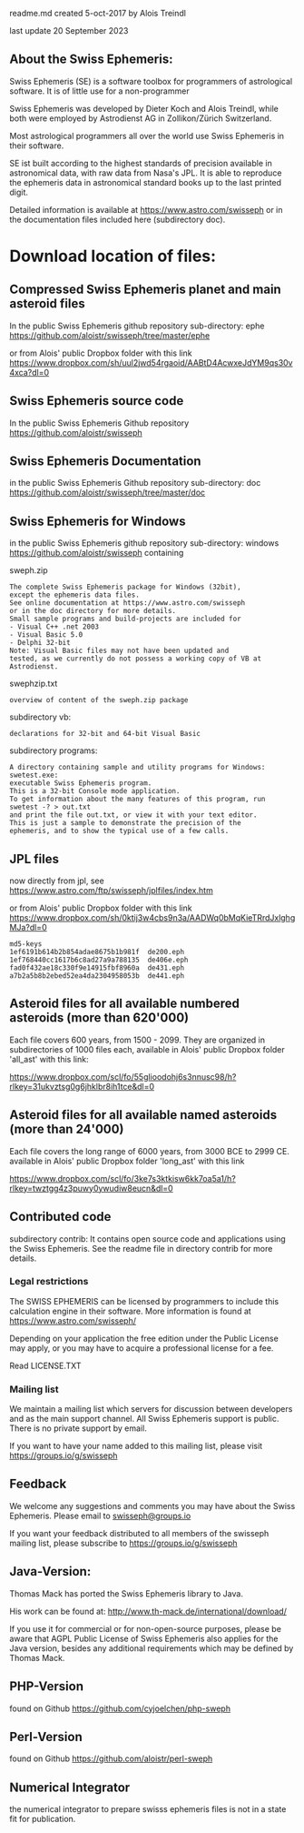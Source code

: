 readme.md  created 5-oct-2017 by Alois Treindl

last update 20 September 2023

## About the Swiss Ephemeris:

Swiss Ephemeris (SE) is a software toolbox for programmers of astrological
software. It is of little use for a non-programmer

Swiss Ephemeris was developed by Dieter Koch and Alois Treindl, while both were
employed by Astrodienst AG in Zollikon/Zürich Switzerland.

Most astrological programmers all over the world use Swiss Ephemeris in their
software. 

SE ist built according to the highest standards of precision available
in astronomical data, with raw data from Nasa's JPL. It is able to reproduce the ephemeris data in
astronomical standard books up to the last printed digit.

Detailed information is available at https://www.astro.com/swisseph
or in the documentation files included here (subdirectory doc).

# Download location of files:

## Compressed Swiss Ephemeris planet and main asteroid files

In the public Swiss Ephemeris github repository
sub-directory: ephe
https://github.com/aloistr/swisseph/tree/master/ephe

or from Alois' public Dropbox folder with this link
https://www.dropbox.com/sh/uul2jwd54rgaoid/AABtD4AcwxeJdYM9qs30v4xca?dl=0

## Swiss Ephemeris source code

In the public Swiss Ephemeris Github repository
https://github.com/aloistr/swisseph

## Swiss Ephemeris Documentation

in the public Swiss Ephemeris Github repository
sub-directory: doc
https://github.com/aloistr/swisseph/tree/master/doc

## Swiss Ephemeris for Windows

in the public Swiss Ephemeris github repository
sub-directory: windows
https://github.com/aloistr/swisseph
containing

sweph.zip

	The complete Swiss Ephemeris package for Windows (32bit),
	except the ephemeris data files.
	See online documentation at https://www.astro.com/swisseph
	or in the doc directory for more details.
	Small sample programs and build-projects are included for
	- Visual C++ .net 2003
	- Visual Basic 5.0 
	- Delphi 32-bit
	Note: Visual Basic files may not have been updated and
	tested, as we currently do not possess a working copy of VB at Astrodienst.

swephzip.txt

	overview of content of the sweph.zip package

subdirectory vb:

	declarations for 32-bit and 64-bit Visual Basic

subdirectory programs:

	A directory containing sample and utility programs for Windows:
	swetest.exe:
	executable Swiss Ephemeris program.
	This is a 32-bit Console mode application.
	To get information about the many features of this program, run
	swetest -? > out.txt
	and print the file out.txt, or view it with your text editor.
	This is just a sample to demonstrate the precision of the
	ephemeris, and to show the typical use of a few calls.


## JPL files

now directly from jpl, see
https://www.astro.com/ftp/swisseph/jplfiles/index.htm

or from Alois' public Dropbox folder with this link
https://www.dropbox.com/sh/0ktij3w4cbs9n3a/AADWq0bMqKieTRrdJxlghgMJa?dl=0

	md5-keys
	1ef6191b614b2b854adae8675b1b981f  de200.eph
	1ef768440cc1617b6c8ad27a9a788135  de406e.eph
	fad0f432ae18c330f9e14915fbf8960a  de431.eph
	a7b2a5b8b2ebed52ea4da2304958053b  de441.eph

## Asteroid files for all available numbered asteroids (more than 620'000)

Each file covers 600 years, from 1500 - 2099. They are organized in subdirectories of 1000 files each, 
available in Alois' public Dropbox folder 'all_ast' with this link:

https://www.dropbox.com/scl/fo/55glioodohj6s3nnusc98/h?rlkey=31ukvztsg0g6jhklbr8ih1tce&dl=0

## Asteroid files for all available named asteroids (more than 24'000)

Each file covers the long range of 6000 years, from 3000 BCE to 2999 CE. 
available in Alois' public Dropbox folder 'long_ast' with this link

https://www.dropbox.com/scl/fo/3ke7s3ktkisw6kk7oa5a1/h?rlkey=twztgg4z3puwy0ywudiw8eucn&dl=0

## Contributed code

subdirectory contrib:
It contains open source code and applications using the Swiss Ephemeris.
See the readme file in directory contrib for more details.


### Legal restrictions

The SWISS EPHEMERIS can be licensed by programmers to include this 
calculation engine in their software. More information is found at
https://www.astro.com/swisseph/

Depending on your application the free edition under the Public License
may apply, or you may have to acquire a professional license for a fee.

Read LICENSE.TXT

### Mailing list
We maintain a mailing list which servers for discussion between developers and 
as the main support channel. All Swiss Ephemeris support is public. There is
no private support by email.

If you want to have your name added to this mailing list, please
visit https://groups.io/g/swisseph

## Feedback

We welcome any suggestions and comments you may have about the Swiss Ephemeris.
Please email to swisseph@groups.io

If you want your feedback distributed to all members of the swisseph
mailing list, please subscribe to https://groups.io/g/swisseph

## Java-Version:

Thomas Mack has ported the Swiss Ephemeris library to Java.

His work can be found at:  http://www.th-mack.de/international/download/

If you use it for commercial or for non-open-source purposes, please
be aware that AGPL Public License of Swiss Ephemeris 
also applies for the Java version, besides any additional requirements
which may be defined by Thomas Mack.

## PHP-Version
found on Github https://github.com/cyjoelchen/php-sweph

## Perl-Version
found on Github https://github.com/aloistr/perl-sweph

## Numerical Integrator
the numerical integrator to prepare swisss ephemeris files is not in a state
fit for publication.
